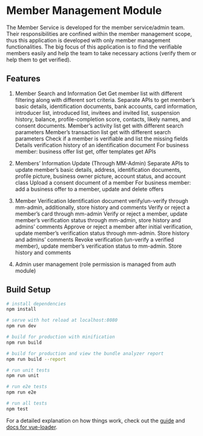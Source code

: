 # Member Management Module
The Member Service is developed for the member service/admin team. Their responsibilities are confined within the member management scope, thus this application is developed with only member management functionalities. The big focus of this application is to find the verifiable members easily and help the team to take necessary actions (verify them or help them to get verified). 
## Features

1. Member Search and Information Get
Get member list with different filtering along with different sort criteria.
Separate APIs to get member’s basic details, identification documents, bank accounts, card information, introducer list, introduced list, invitees and invited list, suspension history, balance, profile-completion score, contacts, likely names, and consent documents.
Member’s activity list get with different search parameters
Member’s transaction list get with different search parameters
Check if a member is verifiable and list the missing fields
Details verification history of an identification document
For business member: business offer list get, offer templates get APIs

2. Members’ Information Update (Through MM-Admin)
Separate APIs to update member’s basic details, address, identification documents, profile picture, business owner picture, account status, and account class
Upload a consent document of a member
For business member: add a business offer to a member, update and delete offers

3. Member Verification
Identification document verify/un-verify through mm-admin, additionally, store history and comments
Verify or reject a member’s card through mm-admin
Verify or reject a member, update member’s verification status through mm-admin, store history and admins’ comments
Approve or reject a member after initial verification, update member’s verification status through mm-admin. Store history and admins’ comments
Revoke verification (un-verify a verified member), update member’s verification status to mm-admin. Store history and comments

4. Admin user management (role permission is managed from auth module)

## Build Setup

``` bash
# install dependencies
npm install

# serve with hot reload at localhost:8080
npm run dev

# build for production with minification
npm run build

# build for production and view the bundle analyzer report
npm run build --report

# run unit tests
npm run unit

# run e2e tests
npm run e2e

# run all tests
npm test
```

For a detailed explanation on how things work, check out the [guide](http://vuejs-templates.github.io/webpack/) and [docs for vue-loader](http://vuejs.github.io/vue-loader).

